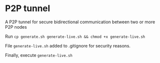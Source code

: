 # P2P tunnel

A P2P tunnel for secure bidirectional communication between two or more P2P nodes

Run `cp generate.sh generate-live.sh && chmod +x generate-live.sh`

File `generate-live.sh` added to .gitignore for security reasons.

Finally, execute `generate-live.sh`
